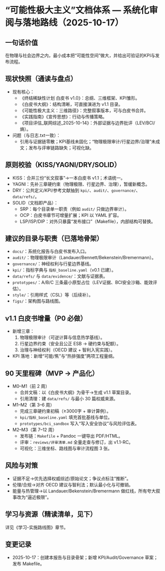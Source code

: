 # “可能性极大主义”文档体系 — 系统化审阅与落地路线（2025-10-17）

## 一句话价值
在物理与社会边界之内，最小成本把“可能性空间”做大，并给出可验证的KPI与发布流程。

## 现状快照（通读与盘点）
- 现有核心：
  - 《终结稀缺性计划 白皮书 v1.0》：总纲、三维框架、KPI雏形。
  - 《白皮书大纲》：结构清晰，可直接演进为 v1.1 目录。
  - 《可能性极大主义：三维路径》：完整叙事版本，可与白皮书合并。
  - 《实践指南》《宣传思想》：行动与传播策略。
  - 《项目评估_联网综述_2025-10-14》：外部证据与边界批评（LEV/BCI/熵）。
- 问题（与日志.txt一致）：
  - 引用与证据链零散；KPI基线未固化；“物理极限审计/行星边界/治理”未成文；发布与评审链路缺失；可视化缺。

## 原则校验（KISS/YAGNI/DRY/SOLID）
- KISS：合并三份“长文叙事”→一本白皮书 v1.1；术语统一。
- YAGNI：先补三章硬约束（物理极限、行星边界、治理），暂缓新概念。
- DRY：公共定义/KPI/参考文献抽到 `kpi/`、`audit/`、`governance/`、`data/refs/`。
- SOLID（文档即产品）：
  - SRP：每个目录单一职责（例如 `audit/` 只做边界审计）。
  - OCP：白皮书章节可增量扩展；KPI 以 YAML 扩容。
  - LSP/ISP/DIP：对外只暴露“发布接口”（Makefile），内部结构可替换。

## 建议的目录与职责（已落地骨架）
- `docs/`：系统化报告与白皮书发布入口。
- `audit/`：物理极限审计（Landauer/Bennett/Bekenstein/Bremermann）。
- `governance/`：神经权利与行星边界基线。
- `kpi/`：指标字典与 `指标_baseline.yaml`（v0.1 已建）。
- `data/refs/` 与 `data/evidence/`：文献与证据表。
- `prototypes/`：A/B/C 三条最小原型占位（LEV证据、BCI安全沙箱、能效评估）。
- `style/`：引用样式（CSL）等（后续补）。
- `figs/`：架构图与路线图。

## v1.1 白皮书增量（P0 必做）
- 新增三章：
  1) 物理极限审计（可逆计算与信息热学基线）。
  2) 行星边界约束（安全且公正 ESB → 硬约束与配额）。
  3) 治理与神经权利（OECD 建议 + 智利入宪实践）。
- KPI 落地：新增“可能/焦”与“热排强度”两项工程量纲。

## 90 天里程碑（MVP → 产品化）
- M0–M1（前 2 周）
  - 合并文稿：以《白皮书大纲》为骨干→生成 v1.1 草案目录。
  - 引用清理：建 `data/refs/` 与最小 30 篇权威来源。
- M1–M2（第 3–6 周）
  - 完成三章硬约束初稿（≥3000字 + 审计算例）。
  - `kpi/指标_baseline.yaml` 填充首批基线与单位。
  - `prototypes/bci_sandbox` 写入“写入安全协议”与风险评估表。
- M2–M3（第 7–12 周）
  - 发布链：`Makefile` + Pandoc 一键导出 PDF/HTML。
  - 评审：`reviews/评审清单.md` 全量走查与修订，出 v1.1-RC。
  - 可视化：三维坐标、路线图与审计流程图 3 张。

## 风险与对策
- 证据不足→优先选择权威综述/原始论文；争议点标注“推断”。
- 伦理/合规→对齐 OECD 建议与智利法；默认最小化与可撤销。
- 能量与热管理→以 Landauer/Bekenstein/Bremermann 做红线，所有夸大叙事改为“逼近极限”。

## 学习与资源（精读清单，见下）
详见《学习-实施路线图》章节。

## 变更记录
- 2025-10-17：创建本报告与目录骨架；新增 KPI/Audit/Governance 草案；发布 Makefile。
